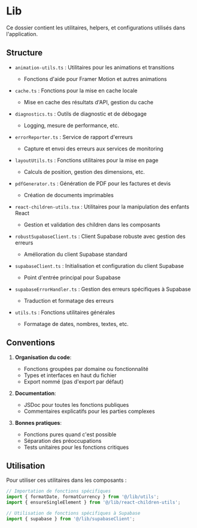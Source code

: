 # Lib

Ce dossier contient les utilitaires, helpers, et configurations utilisés dans l'application.

## Structure

- `animation-utils.ts` : Utilitaires pour les animations et transitions
  - Fonctions d'aide pour Framer Motion et autres animations

- `cache.ts` : Fonctions pour la mise en cache locale
  - Mise en cache des résultats d'API, gestion du cache

- `diagnostics.ts` : Outils de diagnostic et de débogage
  - Logging, mesure de performance, etc.

- `errorReporter.ts` : Service de rapport d'erreurs
  - Capture et envoi des erreurs aux services de monitoring

- `layoutUtils.ts` : Fonctions utilitaires pour la mise en page
  - Calculs de position, gestion des dimensions, etc.

- `pdfGenerator.ts` : Génération de PDF pour les factures et devis
  - Création de documents imprimables

- `react-children-utils.tsx` : Utilitaires pour la manipulation des enfants React
  - Gestion et validation des children dans les composants

- `robustSupabaseClient.ts` : Client Supabase robuste avec gestion des erreurs
  - Amélioration du client Supabase standard 

- `supabaseClient.ts` : Initialisation et configuration du client Supabase
  - Point d'entrée principal pour Supabase

- `supabaseErrorHandler.ts` : Gestion des erreurs spécifiques à Supabase
  - Traduction et formatage des erreurs 

- `utils.ts` : Fonctions utilitaires générales
  - Formatage de dates, nombres, textes, etc.

## Conventions

1. **Organisation du code**:
   - Fonctions groupées par domaine ou fonctionnalité
   - Types et interfaces en haut du fichier
   - Export nommé (pas d'export par défaut)

2. **Documentation**:
   - JSDoc pour toutes les fonctions publiques
   - Commentaires explicatifs pour les parties complexes

3. **Bonnes pratiques**:
   - Fonctions pures quand c'est possible
   - Séparation des préoccupations
   - Tests unitaires pour les fonctions critiques

## Utilisation

Pour utiliser ces utilitaires dans les composants :

```typescript
// Importation de fonctions spécifiques
import { formatDate, formatCurrency } from '@/lib/utils';
import { ensureSingleElement } from '@/lib/react-children-utils';

// Utilisation de fonctions spécifiques à Supabase
import { supabase } from '@/lib/supabaseClient';
```
